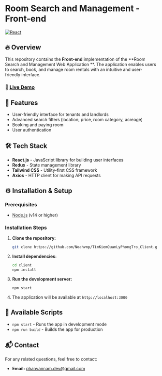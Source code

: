 # Room Search and Management - Front-end

[![React](https://img.shields.io/badge/React-18.0.0-blue.svg)](https://reactjs.org/)

## 🔥 Overview

This repository contains the **Front-end** implementation of the **Room Search and Management Web Application **. 
The application enables users to search, book, and manage room rentals with an intuitive and user-friendly interface.

### 🔗 [Live Demo](https://timtro.netlify.app/)

## 🚀 Features

- User-friendly interface for tenants and landlords
- Advanced search filters (location, price, room category, acreage)
- Booking and paying room
- User authentication

## 🛠️ Tech Stack

- **React.js** - JavaScript library for building user interfaces
- **Redux** - State management library
- **Tailwind CSS** - Utility-first CSS framework
- **Axios** - HTTP client for making API requests
  

## ⚙️ Installation & Setup

### Prerequisites
- [Node.js](https://nodejs.org/) (v14 or higher)

### Installation Steps

1. **Clone the repository:**
   ```bash
   git clone https://github.com/Noahvnp/TimKiemQuanLyPhongTro_Client.git
   ```
2. **Install dependencies:**
   ```bash
   cd client
   npm install
   ```
3. **Run the development server:**
   ```bash
   npm start
   ```
4. The application will be available at `http://localhost:3000`

## 📑 Available Scripts

- `npm start` - Runs the app in development mode
- `npm run build` - Builds the app for production



## 📬 Contact

For any related questions, feel free to contact:
- **Email:** [phanvannam.dev@gmail.com](mailto:phanvannam.dev@gmail.com)
